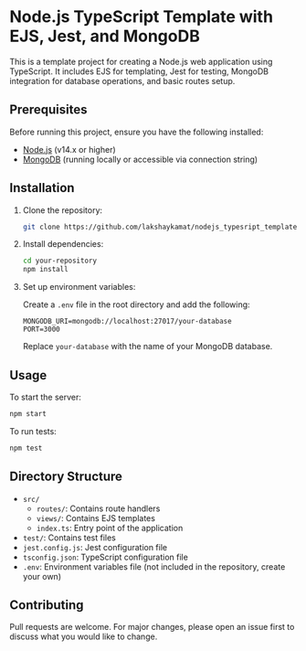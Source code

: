 # Node.js TypeScript Template with EJS, Jest, and MongoDB

This is a template project for creating a Node.js web application using TypeScript. It includes EJS for templating, Jest for testing, MongoDB integration for database operations, and basic routes setup.

## Prerequisites

Before running this project, ensure you have the following installed:

- [Node.js](https://nodejs.org/) (v14.x or higher)
- [MongoDB](https://www.mongodb.com/) (running locally or accessible via connection string)

## Installation

1. Clone the repository:

   ```bash
   git clone https://github.com/lakshaykamat/nodejs_typesript_template
   ```

2. Install dependencies:

   ```bash
   cd your-repository
   npm install
   ```

3. Set up environment variables:

   Create a `.env` file in the root directory and add the following:

   ```plaintext
   MONGODB_URI=mongodb://localhost:27017/your-database
   PORT=3000
   ```

   Replace `your-database` with the name of your MongoDB database.

## Usage

To start the server:

```bash
npm start
```

To run tests:

```bash
npm test
```

## Directory Structure

- `src/`
  - `routes/`: Contains route handlers
  - `views/`: Contains EJS templates
  - `index.ts`: Entry point of the application
- `test/`: Contains test files
- `jest.config.js`: Jest configuration file
- `tsconfig.json`: TypeScript configuration file
- `.env`: Environment variables file (not included in the repository, create your own)

## Contributing

Pull requests are welcome. For major changes, please open an issue first to discuss what you would like to change.
